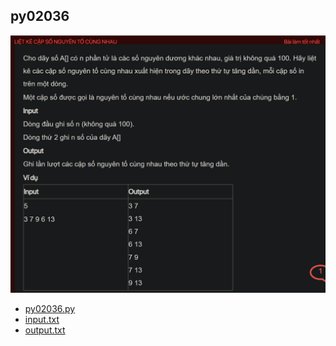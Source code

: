 ## py02036
![alt text](image.png)
- [py02036.py](py02036.py)
- [input.txt](input.txt)
- [output.txt](output.txt)
